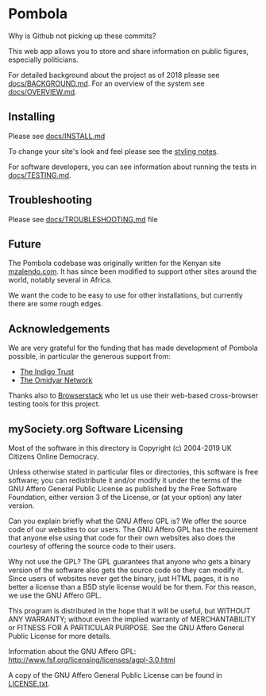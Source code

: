 # Pombola
Why is Github not picking up these commits?

This web app allows you to store and share information on public figures,
especially politicians.

For detailed background about the project as of 2018 please see
[docs/BACKGROUND.md](docs/BACKGROUND.md). For an overview of the system see
[docs/OVERVIEW.md](docs/OVERVIEW.md).


## Installing

Please see [docs/INSTALL.md](docs/INSTALL.md)

To change your site's look and feel please see the [styling notes](docs/STYLING_NOTES.md).

For software developers, you can see information about running
the tests in [docs/TESTING.md](docs/TESTING.md).

## Troubleshooting

Please see [docs/TROUBLESHOOTING.md](docs/TROUBLESHOOTING.md) file

## Future

The Pombola codebase was originally written for the Kenyan site
[mzalendo.com](http://info.mzalendo.com). It has since been modified to support
other sites around the world, notably several in Africa.

We want the code to be easy to use for other installations, but currently there are some rough edges.

## Acknowledgements

We are very grateful for the funding that has made development
of Pombola possible, in particular the generous support from:

* [The Indigo Trust](http://indigotrust.org.uk/)
* [The Omidyar Network](https://www.omidyar.com/)

Thanks also to [Browserstack](https://www.browserstack.com/) who
let us use their web-based cross-browser testing tools for this
project.

## mySociety.org Software Licensing

Most of the software in this directory is Copyright (c) 2004-2019 UK
Citizens Online Democracy.

Unless otherwise stated in particular files or directories, this
software is free software; you can redistribute it and/or modify it
under the terms of the GNU Affero General Public License as published
by the Free Software Foundation, either version 3 of the License, or
(at your option) any later version.

Can you explain briefly what the GNU Affero GPL is? We offer the
source code of our websites to our users. The GNU Affero GPL has the
requirement that anyone else using that code for their own websites
also does the courtesy of offering the source code to their users.

Why not use the GPL? The GPL guarantees that anyone who gets a binary
version of the software also gets the source code so they can modify
it. Since users of websites never get the binary, just HTML pages, it
is no better a license than a BSD style license would be for them.
For this reason, we use the GNU Affero GPL.

This program is distributed in the hope that it will be useful, but
WITHOUT ANY WARRANTY; without even the implied warranty of
MERCHANTABILITY or FITNESS FOR A PARTICULAR PURPOSE.  See the GNU
Affero General Public License for more details.

Information about the GNU Affero GPL:
http://www.fsf.org/licensing/licenses/agpl-3.0.html

A copy of the GNU Affero General Public License can be found in [LICENSE.txt](/LICENSE.txt).
